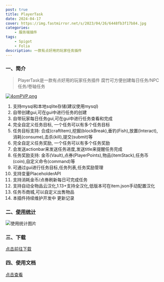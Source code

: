 ```yaml
---
post: true
title: PlayerTask
date: 2024-04-17
cover: https://img.fastmirror.net/s/2023/04/26/6448fb3f17b84.jpg
categories:
    - 服务端插件
tags:
    - Spigot
    - Folia
description: 一款有点好用的玩家任务插件
---
```


### 一、简介

> PlayerTask是一款有点好用的玩家任务插件
> 腐竹可方便创建每日任务/NPC任务/卷轴任务

[![4omPVP.png](https://z3.ax1x.com/2021/09/30/4omPVP.png)](https://imgtu.com/i/4omPVP)

1. 支持mysql和本地sqlite存储(建议使用mysql)
2. 自带创建gui,可在gui中进行任务的创建
3. 自带玩家每日任务gui,可在gui中进行任务查看和完成
4. 完全自定义任务目标, 一个任务可以有多个任务目标
5. 任务目标支持: 合成(craftItem),挖掘(blockBreak),垂钓(Fish),放置(Interact),消耗(consume),击杀(kill),提交(submit)等
6. 完全自定义任务奖励, 一个任务可以有多个任务奖励
7. 会发送actionbar来发送任务进度,发送title来提醒任务完成
8. 任务奖励支持: 金币(Vault),点券(PlayerPoints),物品(itemStack),任务币(coin),自定义命令(command)等
9. 可通过gui进行任务目标,任务列表,任务奖励管理
10. 支持变量PlaceholderAPI
11. 支持消耗金币/点券刷新每日可完成任务
12. 支持自动全物品云汉化,1.13+支持全汉化,低版本可在item.json手动配置汉化
13. 任务币商城,可以自定义出售物品
14. 本插件持续维护开发中 更新记录

### 二、[使用统计](https://bstats.org/plugin/bukkit/PlayerTask/8144)

![使用统计图片](https://bstats.org/signatures/bukkit/PlayerTask.svg)

### 三、下载

[点击前往下载](https://www.alipan.com/s/VSzoKNrp9ku)

### 四、使用文档

[点击查看](https://ricedoc.handyplus.cn/wiki/PlayerTask/README)

